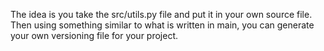 The idea is you take the src/utils.py file and put it in your own source file. 
Then using something similar to what is written in main, you can generate your
own versioning file for your project.